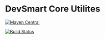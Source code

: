 # DevSmart Core Utilites #

[![Maven Central](https://maven-badges.herokuapp.com/maven-central/com.dev-smart/devsmart-core/badge.svg)](https://maven-badges.herokuapp.com/maven-central/com.dev-smart/devsmart-core)

[![Build Status](https://travis-ci.org/dinocore1/DevSmartCore.svg?branch=master)](https://travis-ci.org/dinocore1/DevSmartCore)
